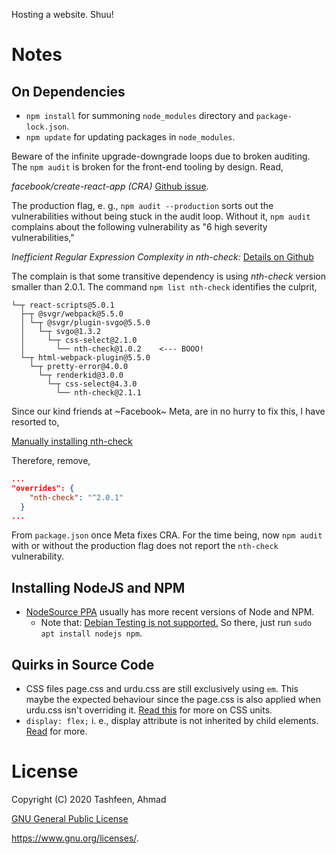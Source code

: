 Hosting a website. Shuu!

# Notes

## On Dependencies

- `npm install` for summoning `node_modules` directory and `package-lock.json`.
- `npm update` for updating packages in `node_modules`.

Beware of the infinite upgrade-downgrade loops due to broken
auditing. The `npm audit` is broken for the front-end tooling by
design. Read,

_facebook/create-react-app (CRA)_ [Github issue](https://github.com/facebook/create-react-app/issues/11174).

The production flag, e. g., `npm audit --production` sorts out the
vulnerabilities without being stuck in the audit loop. Without it,
`npm audit` complains about the following vulnerability as "6 high
severity vulnerabilities,"

_Inefficient Regular Expression Complexity in nth-check:_ [Details on Github](https://github.com/advisories/GHSA-rp65-9cf3-cjxr)


The complain is that some transitive dependency is using _nth-check_
version smaller than 2.0.1. The command `npm list nth-check`
identifies the culprit,

```
└─┬ react-scripts@5.0.1
  ├─┬ @svgr/webpack@5.5.0
  │ └─┬ @svgr/plugin-svgo@5.5.0
  │   └─┬ svgo@1.3.2
  │     └─┬ css-select@2.1.0
  │       └── nth-check@1.0.2    <--- BOOO!
  └─┬ html-webpack-plugin@5.5.0
    └─┬ pretty-error@4.0.0
      └─┬ renderkid@3.0.0
        └─┬ css-select@4.3.0
          └── nth-check@2.1.1
```

Since our kind friends at ~Facebook~ Meta, are in no hurry to fix
this, I have resorted to,

[Manually installing nth-check](https://github.com/facebook/create-react-app/issues/12132#issuecomment-1149787462)

Therefore, remove,

```json
...
"overrides": {
    "nth-check": "^2.0.1"
  }
...
```

From `package.json` once Meta fixes CRA. For the time being, now `npm
audit` with or without the production flag does not report the
`nth-check` vulnerability.

## Installing NodeJS and NPM

- [NodeSource PPA](https://github.com/nodesource/distributions/blob/master/README.md) usually has more recent versions of Node and NPM.
    - Note that: [Debian Testing is not supported.](https://github.com/nodesource/distributions/issues/1008) So there, just run `sudo apt install nodejs npm`.

## Quirks in Source Code

- CSS files page.css and urdu.css are still exclusively using `em`. This maybe the expected behaviour since the page.css is also applied when urdu.css isn't overriding it. [Read this](https://www.w3.org/Style/Examples/007/units.en.html) for more on CSS units.
- `display: flex;` i. e., display attribute is not inherited by child elements. [Read](https://www.w3.org/TR/CSS22/propidx.html) for more.

# License

Copyright (C) 2020  Tashfeen, Ahmad

[GNU General Public License](COPYING) 

<https://www.gnu.org/licenses/>.

